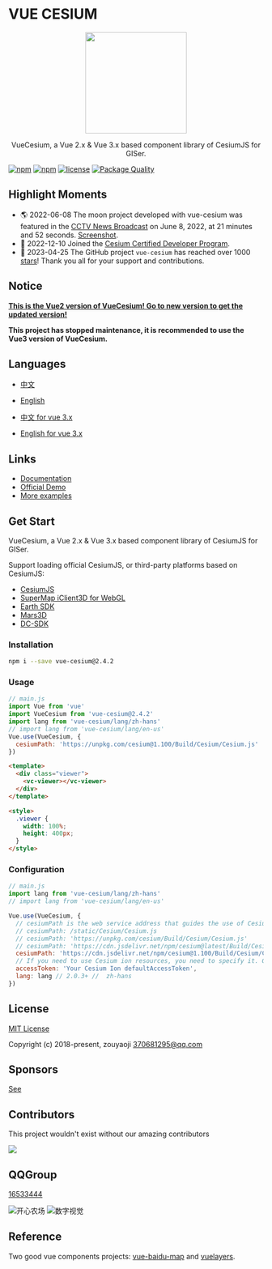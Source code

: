 # VUE CESIUM

<p align="center">
  <img src="https://zouyaoji.top/vue-cesium/favicon.png" width="200px">
</p>
<p align="center">VueCesium, a Vue 2.x & Vue 3.x based component library of CesiumJS for GISer.</p>

[![npm](https://img.shields.io/npm/v/vue-cesium?style=plastic)](https://www.npmjs.com/package/vue-cesium)
[![npm](https://img.shields.io/npm/dm/vue-cesium?style=plastic)](https://www.npmjs.com/package/vue-cesium)
[![license](https://img.shields.io/github/license/zouyaoji/vue-cesium?style=plastic)](https://github.com/zouyaoji/vue-cesium/blob/master/LICENSE)
[![Package Quality](https://npm.packagequality.com/shield/vue-cesium.svg)](https://packagequality.com/#?package=vue-cesium)

## Highlight Moments

- 🌎 2022-06-08 The moon project developed with vue-cesium was featured in the [CCTV News Broadcast](https://tv.cctv.com/2022/06/08/VIDEazqfs4AIBuVEvBzob6DA220608.shtml?spm=C31267.PXDaChrrDGdt.EbD5Beq0unIQ.29) on June 8, 2022, at 21 minutes and 52 seconds. [Screenshot](https://zouyaoji.top/vue-cesium/images/cctv.png).
- 🚀 2022-12-10 Joined the [Cesium Certified Developer Program](https://cesium.com/learn/certified-developer-directory/).
- 🎉 2023-04-25 The GitHub project `vue-cesium` has reached over 1000 [stars](https://github.com/zouyaoji/vue-cesium/stargazers)! Thank you all for your support and contributions.

## Notice

[**This is the Vue2 version of VueCesium! Go to new version to get the updated version!**](https://github.com/zouyaoji/vue-cesium)

**This project has stopped maintenance, it is recommended to use the Vue3 version of VueCesium.**

## Languages

- [中文](https://github.com/zouyaoji/vue-cesium-v2/blob/master/README.zh.md)
- [English](https://github.com/zouyaoji/vue-cesium-v2/blob/master/README.md)

- [中文 for vue 3.x](https://github.com/zouyaoji/vue-cesium/blob/dev/README.zh.md)
- [English for vue 3.x](https://github.com/zouyaoji/vue-cesium/blob/dev/README.md)

## Links

- [Documentation](https://zouyaoji.top/vue-cesium-v2)
- [Official Demo](https://sandcastle.cesium.com/)
- [More examples](https://github.com/zouyaoji/vue-cesium-demo)

## Get Start

VueCesium, a Vue 2.x & Vue 3.x based component library of CesiumJS for GISer.

Support loading official CesiumJS, or third-party platforms based on CesiumJS:

- [CesiumJS](https://cesium.com/platform/cesiumjs/)
- [SuperMap iClient3D for WebGL](http://support.supermap.com.cn:8090/webgl/web/index.html)
- [Earth SDK](http://www.earthsdk.com/)
- [Mars3D](http://mars3d.cn/)
- [DC-SDK](http://dc.dvgis.cn/#/index)

### Installation

```bash
npm i --save vue-cesium@2.4.2
```

### Usage

```js
// main.js
import Vue from 'vue'
import VueCesium from 'vue-cesium@2.4.2'
import lang from 'vue-cesium/lang/zh-hans'
// import lang from 'vue-cesium/lang/en-us'
Vue.use(VueCesium, {
  cesiumPath: 'https://unpkg.com/cesium@1.100/Build/Cesium/Cesium.js'
})
```

```html
<template>
  <div class="viewer">
    <vc-viewer></vc-viewer>
  </div>
</template>

<style>
  .viewer {
    width: 100%;
    height: 400px;
  }
</style>
```

### Configuration

```js
// main.js
import lang from 'vue-cesium/lang/zh-hans'
// import lang from 'vue-cesium/lang/en-us'

Vue.use(VueCesium, {
  // cesiumPath is the web service address that guides the use of Cesium.js, which can be a local or CDN address such as
  // cesiumPath: /static/Cesium/Cesium.js
  // cesiumPath: 'https://unpkg.com/cesium/Build/Cesium/Cesium.js'
  // cesiumPath: 'https://cdn.jsdelivr.net/npm/cesium@latest/Build/Cesium/Cesium.js'
  cesiumPath: 'https://cdn.jsdelivr.net/npm/cesium@1.100/Build/Cesium/Cesium.js',
  // If you need to use Cesium ion resources, you need to specify it. Go to https://cesium.com/ion/ to apply for an account and get Access Token. If it is not specified, it may cause the loading of CesiumIon's online images and terrain to fail.
  accessToken: 'Your Cesium Ion defaultAccessToken',
  lang: lang // 2.0.3+ //  zh-hans
})
```

## License

[MIT License](https://opensource.org/licenses/MIT)

Copyright (c) 2018-present, zouyaoji <370681295@qq.com>

## Sponsors

[See](https://zouyaoji.top/vue-cesium/#/en-US/donations)

## Contributors

This project wouldn't exist without our amazing contributors

<a href="https://github.com/zouyaoji/vue-cesium-v2/graphs/contributors">
  <img src="https://contrib.rocks/image?repo=zouyaoji/vue-cesium-v2" />
</a>

## QQGroup

[16533444](https://jq.qq.com/?_wv=1027&k=5BCrKOi)

![开心农场](https://zouyaoji.top/vue-cesium/images/开心农场.png) ![数字视觉](https://zouyaoji.top/vue-cesium/images/数字视觉.png)

## Reference

Two good vue components projects: [vue-baidu-map](https://github.com/Dafrok/vue-baidu-map) and [vuelayers](https://github.com/ghettovoice/vuelayers/).
